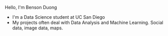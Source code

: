 Hello, I'm Benson Duong
* I'm a Data Science student at UC San Diego
* My projects often deal with Data Analysis and Machine Learning. Social data, image data, maps.

